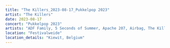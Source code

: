 ```yaml
---
title: "The Killers_2023-08-17_Pukkelpop 2023"
artist: "The Killers"
date: 2023-08-17
concert: "Pukkelpop 2023"
artists: "ADF Family, 5 Seconds of Summer, Apache 207, Airbag, The Killers, arlie, White Reaper, Adriatique, 2 Many DJ's, Aitch, Ay Wing, Anna Kramer, Aczino, 311"
location: "Festivalweide"
location_details: "Kiewit, Belgium"
---
```

